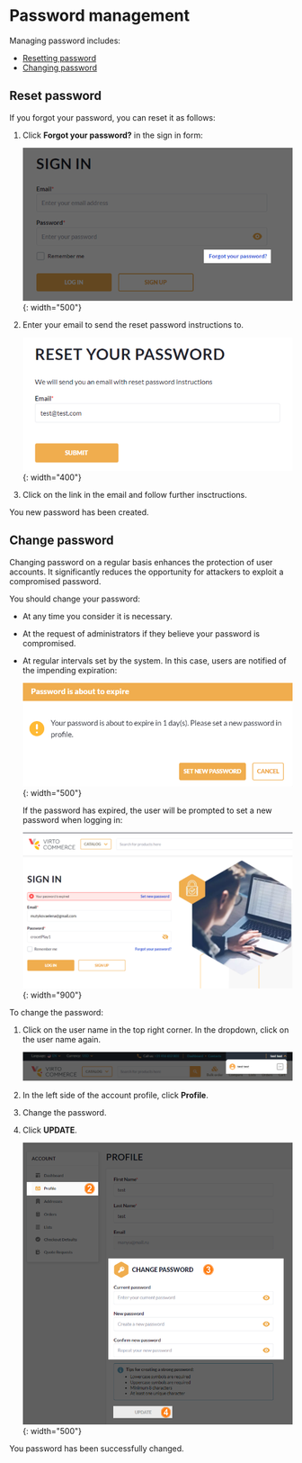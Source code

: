 # Password management

Managing password includes:

* [Resetting password](password-management.md#restore-password)
* [Changing password](password-management.md#update-password)

## Reset password

If you forgot your password, you can reset it as follows:

1. Click **Forgot your password?** in the sign in form:

    ![Forgot password](../media/forgot-your-password.png){: width="500"}

1. Enter your email to send the reset password instructions to.

    ![Password reset](../media/resetting-password-1.png){: width="400"}

1. Click on the link in the email and follow further insctructions.

You new password has been created.

## Change password

Changing password on a regular basis enhances the protection of user accounts. It significantly reduces the opportunity for attackers to exploit a compromised password. 

You should change your password:

* At any time you consider it is necessary.
* At the request of administrators if they believe your password is compromised. 
* At regular intervals set by the system. In this case, users are notified of the impending expiration:

    ![Password expiration](../media/password-about-to-expire.png){: width="500"}

    If the password has expired, the user will be prompted to set a new password when logging in:

    ![Change expired password](../media/set-new-password.png){: width="900"}

To change the password:

1. Click on the user name in the top right corner. In the dropdown, click on the user name again.

    ![](../media/profile-path-1.png)

1. In the left side of the account profile, click **Profile**.
1. Change the password.
1. Click **UPDATE**.

    ![](../media/profile-path-2.png){: width="500"}

You password has been successfully changed.
